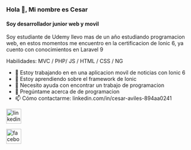 ### Hola 👋, Mi nombre es Cesar
#### Soy desarrollador junior web y movil

Soy estudiante de Udemy llevo mas de un año estudiando programacion web, en estos momentos me encuentro en la certificacion de Ionic 6, ya cuento con conocimientos en Laravel 9

Habilidades: MVC / PHP/ JS / HTML / CSS / NG

- 🔭 Estoy trabajando en en una aplicacion movil de noticias con Ionic 6 
- 🌱 Estoy aprendiendo sobre el framework de Ionic 
- 🤔 Necesito ayuda con encontrar un trabajo de programacion 
- 💬 Pregúntame acerca de de programacion 
- 📫 Cómo contactarme: linkedin.com/in/cesar-aviles-894aa0241 


[<img src='https://cdn.jsdelivr.net/npm/simple-icons@3.0.1/icons/linkedin.svg' alt='linkedin' height='40'>](https://www.linkedin.com/in/linkedin.com/in/cesar-aviles-894aa0241/)


[<img src='https://cdn.jsdelivr.net/npm/simple-icons@3.0.1/icons/facebook.svg' alt='facebook' height='40'>](https://www.facebook.com/https://www.facebook.com/profile.php?id=100007053854670)  

